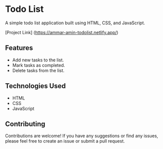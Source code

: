 # Todo List

A simple todo list application built using HTML, CSS, and JavaScript.

[Project Link]
(https://ammar-amin-todolist.netlify.app/)

## Features

- Add new tasks to the list.
- Mark tasks as completed.
- Delete tasks from the list.

## Technologies Used

- HTML
- CSS
- JavaScript

## Contributing

Contributions are welcome! If you have any suggestions or find any issues, please feel free to create an issue or submit a pull request.


